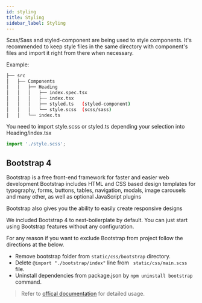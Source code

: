 ```yaml
---
id: styling
title: Styling
sidebar_label: Styling
---
```



Scss/Sass and styled-component are being used to style components. It's recommended to keep style files in the same directory with component's files and import it right from there when necessary.

Example:

 ```sh
├── src
│   ├── Components
│   │   ├── Heading
│   │   │   ├── index.spec.tsx
│   │   │   ├── index.tsx
│   │   │   ├── styled.ts   (styled-component)
│   │   │   └── style.scss  (scss/sass)
│   │   └── index.ts
```

You need to import style.scss or styled.ts depending your selection into Heading/index.tsx

```js
import './style.scss';
```

## Bootstrap 4
Bootstrap is a free front-end framework for faster and easier web development
Bootstrap includes HTML and CSS based design templates for typography, forms, buttons, tables, navigation, modals, image carousels and many other, as well as optional JavaScript plugins

Bootstrap also gives you the ability to easily create responsive designs

We included Bootstrap 4 to next-boilerplate by default. You can just start using Bootstrap features without any configuration.

For any reason if you want to exclude Bootstrap from project follow the directions at the below.

- Remove bootstrap folder from  `static/css/bootstrap` directory.
- Delete `@import "./bootstrap/index"` line from   ` static/css/main.scss` file.
- Uninstall dependencies from package.json by  `npm uninstall bootstrap` command.






>Refer to [offical documentation](https://getbootstrap.com/docs/4.4/getting-started/introduction/) for detailed usage.